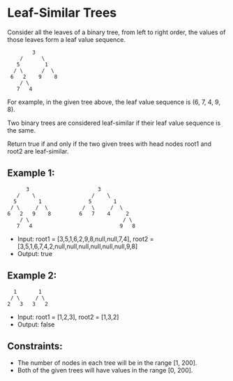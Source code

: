 # Leaf-Similar Trees
Consider all the leaves of a binary tree, from left to right order, the values of those leaves form a leaf value sequence.
```
        3
    /      \
   5        1
  / \      /  \
 6   2    9    8
    / \
   7   4
```
For example, in the given tree above, the leaf value sequence is (6, 7, 4, 9, 8).

Two binary trees are considered leaf-similar if their leaf value sequence is the same.

Return true if and only if the two given trees with head nodes root1 and root2 are leaf-similar.

## Example 1:
```
      3                      3
   /    \                  /    \
  5       1               5       1
 / \     /  \           /  \     /  \
6   2   9    8         6   7    4     2
    / \                              / \
   7   4                            9   8
```
- Input: root1 = [3,5,1,6,2,9,8,null,null,7,4], root2 = [3,5,1,6,7,4,2,null,null,null,null,null,null,9,8]
- Output: true

## Example 2:
```
  1       1
 / \     / \
2   3   3   2
```
- Input: root1 = [1,2,3], root2 = [1,3,2]
- Output: false

## Constraints:
- The number of nodes in each tree will be in the range [1, 200].
- Both of the given trees will have values in the range [0, 200].